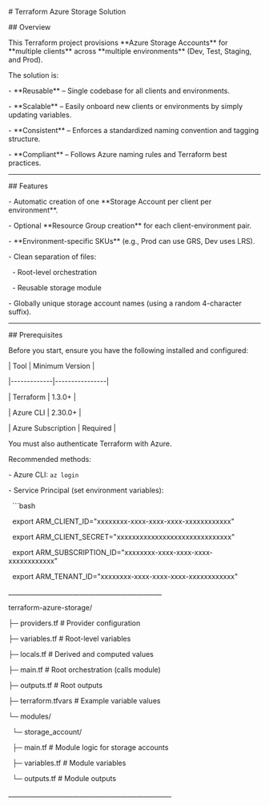 \# Terraform Azure Storage Solution



\## Overview

This Terraform project provisions \*\*Azure Storage Accounts\*\* for \*\*multiple clients\*\* across \*\*multiple environments\*\* (Dev, Test, Staging, and Prod).



The solution is:

\- \*\*Reusable\*\* – Single codebase for all clients and environments.

\- \*\*Scalable\*\* – Easily onboard new clients or environments by simply updating variables.

\- \*\*Consistent\*\* – Enforces a standardized naming convention and tagging structure.

\- \*\*Compliant\*\* – Follows Azure naming rules and Terraform best practices.



---



\## Features

\- Automatic creation of one \*\*Storage Account per client per environment\*\*.

\- Optional \*\*Resource Group creation\*\* for each client-environment pair.

\- \*\*Environment-specific SKUs\*\* (e.g., Prod can use GRS, Dev uses LRS).

\- Clean separation of files:

&nbsp; - Root-level orchestration

&nbsp; - Reusable storage module

\- Globally unique storage account names (using a random 4-character suffix).



---



\## Prerequisites



Before you start, ensure you have the following installed and configured:



| Tool        | Minimum Version |

|-------------|----------------|

| Terraform   | 1.3.0+         |

| Azure CLI   | 2.30.0+        |

| Azure Subscription | Required |



You must also authenticate Terraform with Azure.  

Recommended methods:

\- Azure CLI: `az login`

\- Service Principal (set environment variables):

&nbsp; ```bash

&nbsp; export ARM\_CLIENT\_ID="xxxxxxxx-xxxx-xxxx-xxxx-xxxxxxxxxxxx"

&nbsp; export ARM\_CLIENT\_SECRET="xxxxxxxxxxxxxxxxxxxxxxxxxxxxxx"

&nbsp; export ARM\_SUBSCRIPTION\_ID="xxxxxxxx-xxxx-xxxx-xxxx-xxxxxxxxxxxx"

&nbsp; export ARM\_TENANT\_ID="xxxxxxxx-xxxx-xxxx-xxxx-xxxxxxxxxxxx"





\_\_\_\_\_\_\_\_\_\_\_\_\_\_\_\_\_\_\_\_\_\_\_\_\_\_\_\_\_\_\_\_\_\_\_\_\_\_\_\_\_\_\_\_\_\_\_\_

terraform-azure-storage/

├─ providers.tf             # Provider configuration

├─ variables.tf             # Root-level variables

├─ locals.tf                # Derived and computed values

├─ main.tf                   # Root orchestration (calls module)

├─ outputs.tf               # Root outputs

├─ terraform.tfvars         # Example variable values

└─ modules/

&nbsp;  └─ storage\_account/

&nbsp;     ├─ main.tf            # Module logic for storage accounts

&nbsp;     ├─ variables.tf       # Module variables

&nbsp;     └─ outputs.tf         # Module outputs



\_\_\_\_\_\_\_\_\_\_\_\_\_\_\_\_\_\_\_\_\_\_\_\_\_\_\_\_\_\_\_\_\_\_\_\_\_\_\_\_\_\_\_\_\_\_\_\_\_\_\_

